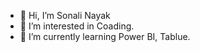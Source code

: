 - 👋 Hi, I’m Sonali Nayak
- 👀 I’m interested in Coading.
- 🌱 I’m currently learning Power BI, Tablue.
  
  

<!---
Sonalinayak2712/Sonalinayak2712 is a ✨ special ✨ repository because its `README.md` (this file) appears on your GitHub profile.
You can click the Preview link to take a look at your changes.
--->
